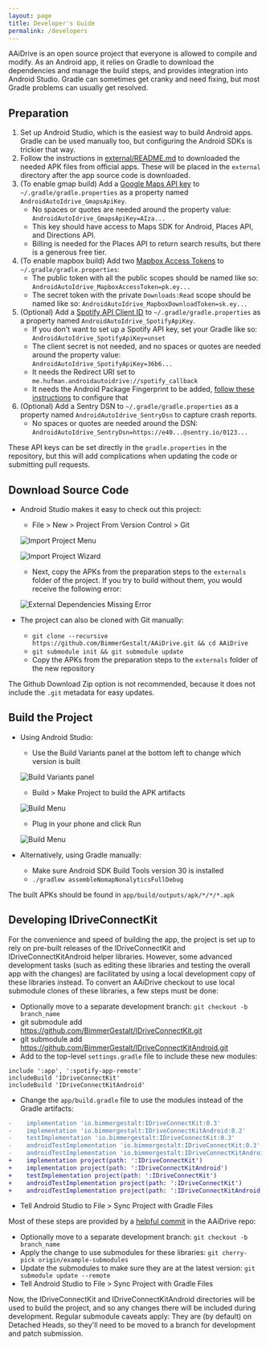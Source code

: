 ```yaml
---
layout: page
title: Developer's Guide
permalink: /developers
---
```


AAiDrive is an open source project that everyone is allowed to compile and modify.
As an Android app, it relies on Gradle to download the dependencies and manage the build steps, and provides integration into Android Studio.
Gradle can sometimes get cranky and need fixing, but most Gradle problems can usually get resolved.

## Preparation

1. Set up Android Studio, which is the easiest way to build Android apps. Gradle can be used manually too, but configuring the Android SDKs is trickier that way.
2. Follow the instructions in [external/README.md](https://github.com/BimmerGestalt/AAiDrive/tree/main/external) to downloaded the needed APK files from official apps. These will be placed in the `external` directory after the app source code is downloaded.
3. (To enable gmap build) Add a [Google Maps API key](https://developers.google.com/maps/documentation/android-sdk/signup) to `~/.gradle/gradle.properties` as a property named `AndroidAutoIdrive_GmapsApiKey`.
    - No spaces or quotes are needed around the property value: `AndroidAutoIdrive_GmapsApiKey=AIza...`
    - This key should have access to Maps SDK for Android, Places API, and Directions API.
    - Billing is needed for the Places API to return search results, but there is a generous free tier.
4. (To enable mapbox build) Add two [Mapbox Access Tokens](https://docs.mapbox.com/android/maps/guides/install/#configure-credentials) to `~/.gradle/gradle.properties`:
    - The public token with all the public scopes should be named like so: `AndroidAutoIdrive_MapboxAccessToken=pk.ey...`
    - The secret token with the private `Downloads:Read` scope should be named like so: `AndroidAutoIdrive_MapboxDownloadToken=sk.ey...`
5. (Optional) Add a [Spotify API Client ID](https://developer.spotify.com/dashboard/) to `~/.gradle/gradle.properties` as a property named `AndroidAutoIdrive_SpotifyApiKey`.
    - If you don't want to set up a Spotify API key, set your Gradle like so: `AndroidAutoIdrive_SpotifyApiKey=unset`
    - The client secret is not needed, and no spaces or quotes are needed around the property value: `AndroidAutoIdrive_SpotifyApiKey=36b6...`
    - It needs the Redirect URI set to `me.hufman.androidautoidrive://spotify_callback`
    - It needs the Android Package Fingerprint to be added, [follow these instructions](https://developer.spotify.com/documentation/android/tutorials/application-fingerprints) to configure that
6. (Optional) Add a Sentry DSN to `~/.gradle/gradle.properties` as a property named `AndroidAutoIdrive_SentryDsn` to capture crash reports.
    - No spaces or quotes are needed around the DSN: `AndroidAutoIdrive_SentryDsn=https://e40...@sentry.io/0123...`

These API keys can be set directly in the `gradle.properties` in the repository, but this will add complications when updating the code or submitting pull requests.

## Download Source Code

  - Android Studio makes it easy to check out this project:
    - File > New > Project From Version Control > Git

    ![Import Project Menu](images/developer-importproject.png)

    ![Import Project Wizard](images/developer-repourl.png)

    - Next, copy the APKs from the preparation steps to the `externals` folder of the project. If you try to build without them, you would receive the following error:

    ![External Dependencies Missing Error](images/developer-externalmissing.png)

  - The project can also be cloned with Git manually:
    - `git clone --recursive https://github.com/BimmerGestalt/AAiDrive.git && cd AAiDrive`
    - `git submodule init && git submodule update`
    - Copy the APKs from the preparation steps to the `externals` folder of the new repository

The Github Download Zip option is not recommended, because it does not include the `.git` metadata for easy updates.

## Build the Project
  - Using Android Studio:
    - Use the Build Variants panel at the bottom left to change which version is built

    ![Build Variants panel](images/developer-variants.png)

    - Build > Make Project to build the APK artifacts

    ![Build Menu](images/developer-buildmenu.png)

    - Plug in your phone and click Run

    ![Build Menu](images/developer-runmenu.png)

  - Alternatively, using Gradle manually:
    - Make sure Android SDK Build Tools version 30 is installed
    - `./gradlew assembleNomapNonalyticsFullDebug`
    
The built APKs should be found in `app/build/outputs/apk/*/*/*.apk`

## Developing IDriveConnectKit

For the convenience and speed of building the app, the project is set up to rely on pre-built releases of the IDriveConnectKit and IDriveConnectKitAndroid helper libraries.
However, some advanced development tasks (such as editing these libraries and testing the overall app with the changes) are facilitated by using a local development copy of these libraries instead.
To convert an AAiDrive checkout to use local submodule clones of these libraries, a few steps must be done:

  - Optionally move to a separate development branch: `git checkout -b branch_name`
  - git submodule add https://github.com/BimmerGestalt/IDriveConnectKit.git
  - git submodule add https://github.com/BimmerGestalt/IDriveConnectKitAndroid.git
  - Add to the top-level `settings.gradle` file to include these new modules:

```
include ':app', ':spotify-app-remote'
includeBuild 'IDriveConnectKit'
includeBuild 'IDriveConnectKitAndroid'
```

  - Change the `app/build.gradle` file to use the modules instead of the Gradle artifacts:

```diff
-    implementation 'io.bimmergestalt:IDriveConnectKit:0.3'
-    implementation 'io.bimmergestalt:IDriveConnectKitAndroid:0.2'
-    testImplementation 'io.bimmergestalt:IDriveConnectKit:0.3'
-    androidTestImplementation 'io.bimmergestalt:IDriveConnectKit:0.3'
-    androidTestImplementation 'io.bimmergestalt:IDriveConnectKitAndroid:0.2'
+    implementation project(path: ':IDriveConnectKit')
+    implementation project(path: ':IDriveConnectKitAndroid')
+    testImplementation project(path: ':IDriveConnectKit')
+    androidTestImplementation project(path: ':IDriveConnectKit')
+    androidTestImplementation project(path: ':IDriveConnectKitAndroid')
```

  - Tell Android Studio to File > Sync Project with Gradle Files

Most of these steps are provided by a [helpful commit](https://github.com/BimmerGestalt/AAiDrive/commit/example-submodules) in the AAiDrive repo:

  - Optionally move to a separate development branch: `git checkout -b branch_name`
  - Apply the change to use submodules for these libraries:
    `git cherry-pick origin/example-submodules`
  - Update the submodules to make sure they are at the latest version:
    `git submodule update --remote`
  - Tell Android Studio to File > Sync Project with Gradle Files

Now, the IDriveConnectKit and IDriveConnectKitAndroid directories will be used to build the project, and so any changes there will be included during development.
Regular submodule caveats apply: They are (by default) on Detached Heads, so they'll need to be moved to a branch for development and patch submission.
